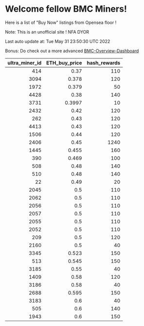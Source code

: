 # Welcome fellow BMC Miners!
Here is a list of "Buy Now" listings from Opensea floor !

Note: This is an unofficial site ! NFA DYOR

Last auto update at: Tue May 31 23:50:30 UTC 2022

Bonus: Do check out a more advanced [BMC-Overview-Dashboard](https://dune.com/defifunk/BMC-Overview-Dashboard)


|   ultra_miner_id |   ETH_buy_price |   hash_rewards |
|-----------------:|----------------:|---------------:|
|              414 |          0.37   |            110 |
|             3094 |          0.378  |            120 |
|             1972 |          0.379  |             50 |
|             4428 |          0.38   |            140 |
|             3731 |          0.3997 |             10 |
|             2432 |          0.42   |            120 |
|              262 |          0.43   |            120 |
|             4413 |          0.43   |            120 |
|             1506 |          0.44   |            120 |
|             2406 |          0.45   |           1240 |
|             1445 |          0.455  |            160 |
|              390 |          0.469  |            100 |
|              508 |          0.48   |            140 |
|              510 |          0.48   |            140 |
|               22 |          0.49   |             20 |
|             2045 |          0.5    |            110 |
|             2062 |          0.5    |            110 |
|             2056 |          0.5    |            110 |
|             2057 |          0.5    |            110 |
|             2055 |          0.5    |            110 |
|             2052 |          0.5    |            110 |
|              209 |          0.5    |            120 |
|             2160 |          0.5    |             40 |
|             3345 |          0.523  |            150 |
|              513 |          0.545  |            150 |
|             3185 |          0.55   |             40 |
|             1409 |          0.58   |            120 |
|             3186 |          0.58   |             40 |
|             2688 |          0.595  |            150 |
|             3183 |          0.6    |             40 |
|              505 |          0.6    |            140 |
|             1943 |          0.6    |            150 |